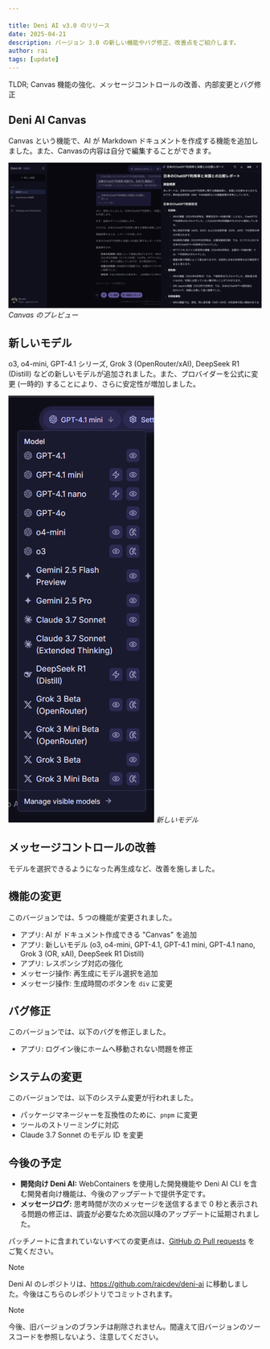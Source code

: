 ```yaml
---

title: Deni AI v3.0 のリリース
date: 2025-04-21
description: バージョン 3.0 の新しい機能やバグ修正、改善点をご紹介します。
author: rai
tags: [update]
---
```


TLDR; Canvas 機能の強化、メッセージコントロールの改善、内部変更とバグ修正

## Deni AI Canvas

Canvas という機能で、AI が Markdown ドキュメントを作成する機能を追加しました。また、Canvasの内容は自分で編集することができます。

![Canvas のプレビュー](canvas.png)
_Canvas のプレビュー_

## 新しいモデル

o3, o4-mini, GPT-4.1 シリーズ, Grok 3 (OpenRouter/xAI), DeepSeek R1 (Distill) などの新しいモデルが追加されました。また、プロバイダーを公式に変更 (一時的) することにより、さらに安定性が増加しました。

![新しいモデル](new-model.png)
_新しいモデル_

## メッセージコントロールの改善

モデルを選択できるようになった再生成など、改善を施しました。

## 機能の変更

このバージョンでは、5 つの機能が変更されました。

- アプリ: AI が ドキュメント作成できる "Canvas" を追加
- アプリ: 新しいモデル (o3, o4-mini, GPT-4.1, GPT-4.1 mini, GPT-4.1 nano, Grok 3 (OR, xAI), DeepSeek R1 Distill)
- アプリ: レスポンシブ対応の強化
- メッセージ操作: 再生成にモデル選択を追加
- メッセージ操作: 生成時間のボタンを `div` に変更

## バグ修正

このバージョンでは、以下のバグを修正しました。

- アプリ: ログイン後にホームへ移動されない問題を修正

## システムの変更

このバージョンでは、以下のシステム変更が行われました。

- パッケージマネージャーを互換性のために、`pnpm` に変更
- ツールのストリーミングに対応
- Claude 3.7 Sonnet のモデル ID を変更

## 今後の予定

- **開発向け Deni AI:** WebContainers を使用した開発機能や Deni AI CLI を含む開発者向け機能は、今後のアップデートで提供予定です。
- **メッセージログ:** 思考時間が次のメッセージを送信するまで 0 秒と表示される問題の修正は、調査が必要なため次回以降のアップデートに延期されました。


パッチノートに含まれていないすべての変更点は、[GitHub の Pull requests](https://github.com/raicdev/deni-ai/pull/22) をご覧ください。

> [!NOTE]
> Deni AI のレポジトリは、https://github.com/raicdev/deni-ai に移動しました。今後はこちらのレポジトリでコミットされます。

> [!NOTE]
> 今後、旧バージョンのブランチは削除されません。間違えて旧バージョンのソースコードを参照しないよう、注意してください。
